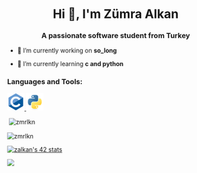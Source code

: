 <h1 align="center">Hi 👋, I'm Zümra Alkan</h1>
<h3 align="center">A passionate software student from Turkey</h3>

- 🔭 I’m currently working on **so_long**

- 🌱 I’m currently learning **c and python**

<h3 align="left">Languages and Tools:</h3>
<p align="left"> <a href="https://www.cprogramming.com/" target="_blank" rel="noreferrer"> <img src="https://raw.githubusercontent.com/devicons/devicon/master/icons/c/c-original.svg" alt="c" width="40" height="40"/> </a> <a href="https://www.python.org" target="_blank" rel="noreferrer"> <img src="https://raw.githubusercontent.com/devicons/devicon/master/icons/python/python-original.svg" alt="python" width="40" height="40"/> </a> </p>


<p>&nbsp;<img align="center" src="https://github-readme-stats.vercel.app/api?username=zmrlkn&show_icons=true&locale=en" alt="zmrlkn" /></p>

<p><img align="center" src="https://github-readme-streak-stats.herokuapp.com/?user=zmrlkn&" alt="zmrlkn" /></p>


<a href="https://github.com/oakoudad/badge42"><img src="https://badge.mediaplus.ma/black/zalkan?1337Badge=off&UM6P=off" alt="zalkan's 42 stats" /></a>

<a href="https://visitcount.itsvg.in">
  <img src="https://visitcount.itsvg.in/api?id=zmrlkn&label=Profile%20Views&color=12&icon=5&pretty=false" />
</a>

<!--
**zmrlkn/zmrlkn** is a ✨ _special_ ✨ repository because its `README.md` (this file) appears on your GitHub profile.

Here are some ideas to get you started:

- 🔭 I’m currently working on ...
- 🌱 I’m currently learning ...
- 👯 I’m looking to collaborate on ...
- 🤔 I’m looking for help with ...
- 💬 Ask me about ...
- 📫 How to reach me: ...
- 😄 Pronouns: ...
- ⚡ Fun fact: ...
-->
